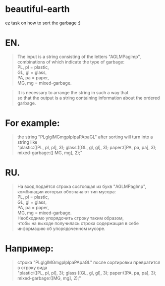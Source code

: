 # beautiful-earth
ez task on how to sort the garbage :)


# EN.
>The input is a string consisting of the letters "AGLMPaglmp", combinations of which indicate the type of garbage:<br/>
>PL, pl = plastic,<br/>
>GL, gl = glass,<br/>
>PA, pa = paper,<br/>
>MG, mg = mixed-garbage.<br/>

>It is necessary to arrange the string in such a way that<br/>
>so that the output is a string containing information about the ordered garbage.<br/>

# For example: 
> the string "PLglglMGmgplplpaPApaGL" after sorting will turn into a string like<br/>
> "plastic:([PL, pl, pl], 3); glass:([GL, gl, gl], 3); paper:([PA, pa, pa], 3); mixed-garbage:([ MG, mg], 2);"

# RU.
>На вход подаётся строка состоящая из букв "AGLMPaglmp", комбинации которых обозначают тип мусора:<br/>
>PL, pl = plastic,<br/>
>GL, gl = glass,<br/>
>PA, pa = paper,<br/>
>MG, mg = mixed-garbage.<br/>
>Необходимо упорядочить строку таким образом,<br/>
>чтобы на выходе получилась строка содержащая в себе информацию об упорядоченном мусоре.

# Например: 
>строка "PLglglMGmgplplpaPApaGL" после сортировки превратится в строку вида<br/>
>"plastic:([PL, pl, pl], 3); glass:([GL, gl, gl], 3); paper:([PA, pa, pa], 3); mixed-garbage:([MG, mg], 2);"
